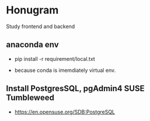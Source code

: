 # Honugram

Study frontend and backend 

## anaconda env
* pip install -r requirement/local.txt

* because conda is imemdiately virtual env.

## Install PostgresSQL, pgAdmin4 SUSE Tumbleweed
* https://en.opensuse.org/SDB:PostgreSQL
